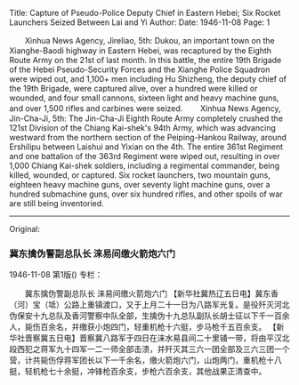 Title: Capture of Pseudo-Police Deputy Chief in Eastern Hebei; Six Rocket Launchers Seized Between Lai and Yi
Author:
Date: 1946-11-08
Page: 1

　　Xinhua News Agency, Jireliao, 5th: Dukou, an important town on the Xianghe-Baodi highway in Eastern Hebei, was recaptured by the Eighth Route Army on the 21st of last month. In this battle, the entire 19th Brigade of the Hebei Pseudo-Security Forces and the Xianghe Police Squadron were wiped out, and 1,100+ men including Hu Shizheng, the deputy chief of the 19th Brigade, were captured alive, over a hundred were killed or wounded, and four small cannons, sixteen light and heavy machine guns, and over 1,500 rifles and carbines were seized.
　　Xinhua News Agency, Jin-Cha-Ji, 5th: The Jin-Cha-Ji Eighth Route Army completely crushed the 121st Division of the Chiang Kai-shek's 94th Army, which was advancing westward from the northern section of the Peiping-Hankou Railway, around Ershilipu between Laishui and Yixian on the 4th. The entire 361st Regiment and one battalion of the 363rd Regiment were wiped out, resulting in over 1,000 Chiang Kai-shek soldiers, including a regimental commander, being killed, wounded, or captured. Six rocket launchers, two mountain guns, eighteen heavy machine guns, over seventy light machine guns, over a hundred submachine guns, over six hundred rifles, and other spoils of war are still being inventoried.



<hr /> 

Original: 


### 冀东擒伪警副总队长  涞易间缴火箭炮六门

1946-11-08
第1版()
专栏：

　　冀东擒伪警副总队长
    涞易间缴火箭炮六门
    【新华社冀热辽五日电】冀东香（河）宝（坻）公路上重镇渡口，又于上月二十一日为八路军光复。是役歼灭河北伪保安十九总队及香河警察中队全部，生擒伪十九总队副队长胡士征以下千一百余人，毙伤百余名，并缴获小炮四门，轻重机枪十六挺，步马枪千五百余支。
    【新华社晋察冀五日电】晋察冀八路军于四日在涞水易县间二十里铺一带，将由平汉北段西犯之蒋军九十四军一二一师全部击溃，并歼灭其三六一团全部及三六三团一个营，计共毙伤俘蒋军团长以下一千余名，缴火箭炮六门，山炮两门，重机枪十八挺，轻机枪七十余挺，冲锋枪百余支，步枪六百余支，其他战果正清查中。
